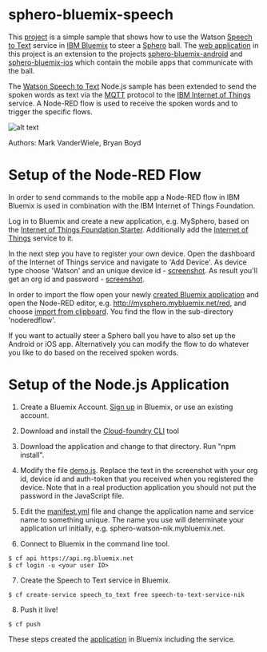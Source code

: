 sphero-bluemix-speech
================================================================================

This [project](https://github.com/IBM-Bluemix/sphero-bluemix-speech) is a simple sample that shows how to use the Watson [Speech to Text](http://www.ibm.com/smarterplanet/us/en/ibmwatson/developercloud/speech-to-text.html) service in [IBM Bluemix](https://bluemix.net) to steer a [Sphero](http://www.gosphero.com/sphero/) ball. The [web application](https://raw.githubusercontent.com/IBM-Bluemix/sphero-bluemix-speech/master/images/app.png) in this project is an extension to the projects [sphero-bluemix-android](https://github.com/IBM-Bluemix/sphero-bluemix-android) and [sphero-bluemix-ios](https://github.com/IBM-Bluemix/sphero-bluemix-ios) which contain the mobile apps that communicate with the ball.

The [Watson Speech to Text](https://github.com/watson-developer-cloud/speech-to-text-nodejs) Node.js sample has been extended to send the spoken words as text via the [MQTT](http://mqtt.org) protocol to the [IBM Internet of Things](https://console.ng.bluemix.net/?ace_base=true#/store/serviceOfferingGuid=8e3a9040-7ce8-4022-a36b-47f836d2b83e&fromCatalog=true) service. A Node-RED flow is used to receive the spoken words and to trigger the specific flows.

![alt text](https://raw.githubusercontent.com/IBM-Bluemix/sphero-bluemix-speech/master/images/flow.png "Flow")

Authors: Mark VanderWiele, Bryan Boyd


Setup of the Node-RED Flow
================================================================================

In order to send commands to the mobile app a Node-RED flow in IBM Bluemix is used in combination with the IBM Internet of Things Foundation. 

Log in to Bluemix and create a new application, e.g. MySphero, based on the [Internet of Things Foundation Starter](https://console.ng.bluemix.net/?ace_base=true#/store/appType=web&cloudOEPaneId=store&appTemplateGuid=iot-template&fromCatalog=true). Additionally add the [Internet of Things](https://console.ng.bluemix.net/?ace_base=true#/store/serviceOfferingGuid=8e3a9040-7ce8-4022-a36b-47f836d2b83e&fromCatalog=true) service to it.

In the next step you have to register your own device. Open the dashboard of the Internet of Things service and navigate to 'Add Device'. As device type choose 'Watson' and an unique device id - [screenshot](https://raw.githubusercontent.com/IBM-Bluemix/sphero-bluemix-speech/master/images/registerdevice1.png). As result you'll get an org id and password - [screenshot](https://raw.githubusercontent.com/IBM-Bluemix/sphero-bluemix-speech/master/images/registerdevice2.png).

In order to import the flow open your newly [created Bluemix application](https://raw.githubusercontent.com/IBM-Bluemix/sphero-bluemix-speech/master/images/bluemixapp.png) and open the Node-RED editor, e.g. http://mysphero.mybluemix.net/red, and choose [import from clipboard](https://raw.githubusercontent.com/IBM-Bluemix/sphero-bluemix-android/master/images/nodered4.png). You find the flow in the sub-directory 'noderedflow'. 

If you want to actually steer a Sphero ball you have to also set up the Android or iOS app. Alternatively you can modify the flow to do whatever you like to do based on the received spoken words.



Setup of the Node.js Application
================================================================================

1. Create a Bluemix Account. [Sign up](https://apps.admin.ibmcloud.com/manage/trial/bluemix.html) in Bluemix, or use an existing account. 

2. Download and install the [Cloud-foundry CLI](https://github.com/cloudfoundry/cli) tool

3. Download the application and change to that directory. Run "npm install".

4. Modify the file [demo.js](https://raw.githubusercontent.com/IBM-Bluemix/sphero-bluemix-speech/master/images/demojs.png). Replace the text in the screenshot with your org id, device id and auth-token that you received when you registered the device. Note that in a real production application you should not put the password in the JavaScript file.

5. Edit the [manifest.yml](https://raw.githubusercontent.com/IBM-Bluemix/sphero-bluemix-speech/master/images/manifest.png) file and change the application name and service name to something unique. The name you use will determinate your application url initially, e.g. sphero-watson-nik.mybluemix.net.

6. Connect to Bluemix in the command line tool.
```
$ cf api https://api.ng.bluemix.net
$ cf login -u <your user ID>
```

7. Create the Speech to Text service in Bluemix.
```
$ cf create-service speech_to_text free speech-to-text-service-nik
```

8. Push it live!
```
$ cf push
```
These steps created the [application](https://raw.githubusercontent.com/IBM-Bluemix/sphero-bluemix-speech/master/images/bluemixapp.png) in Bluemix including the service.